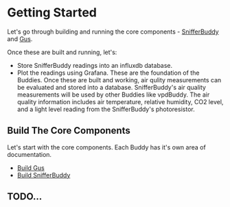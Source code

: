 # Getting Started
Let's go through building and running the core components - [SnifferBuddy](snifferbuddy) and [Gus](gus).

Once these are built and running, let's:
- Store SnifferBuddy readings into an influxdb database.
- Plot the readings using Grafana.
These are the foundation of the Buddies.  Once these are built and working, air qulity measurements can be evaluated and stored into a database.  SnifferBuddy's air quality measurements will be used by other Buddies like vpdBuddy.  The air quality information includes air temperature, relative humidity, CO2 level, and a light level reading from the SnifferBuddy's photoresistor.


## Build The Core Components
Let's start with the core components.  Each Buddy has it's own area of documentation.
- [Build Gus](gus)
- [Build SnifferBuddy](make_snifferbuddy)


## TODO...